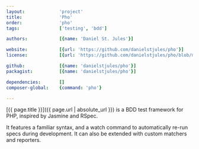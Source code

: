 ```yaml
---
layout:             'project'
title:              'Pho'
order:              'pho'
tags:               ['testing', 'bdd']

authors:            [{name: 'Daniel St. Jules'}] 

website:            [{url: 'https://github.com/danielstjules/pho'}] 
license:            [{url: 'https://github.com/danielstjules/pho/blob/master/LICENSE', label: 'MIT'}] 

github:             [{name: 'danielstjules/pho'}] 
packagist:          [{name: 'danielstjules/pho'}]

dependencies:       []
composer-global:    {command: 'pho'}

---
```


[{{ page.title }}]({{ page.url | absolute_url }}) is a BDD test framework for PHP, inspired by Jasmine and RSpec.

<!--more-->

It features a familiar syntax, and a watch command to automatically re-run specs during development.
It can also be extended with custom matchers and reporters.
